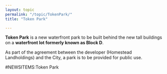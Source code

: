 ```yaml
---
layout: topic
permalink: "/topic/TokenPark/"
title: "Token Park"

---
```


**Token Park** is a new waterfront park to be built behind the new tall buildings on a **waterfront lot formerly known as Block D**.

As part of the agreement between the developer (Homestead Landholdings) and the City, a park is to be provided for public use.

#NEWSITEMS:Token Park

